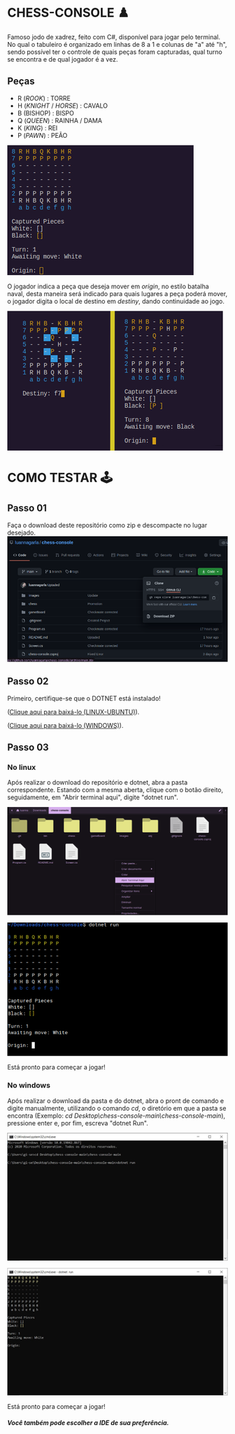# CHESS-CONSOLE :chess_pawn:
Famoso jodo de xadrez, feito com C#, disponível para jogar pelo terminal.
No qual o tabuleiro é organizado em linhas de 8 a 1 e colunas de "a" até "h", sendo possível ter o controle de quais peças foram capturadas, qual turno se encontra e de qual jogador é a vez.

## Peças
* R (_ROOK_) : TORRE
* H (_KNIGHT_ / _HORSE_) : CAVALO
* B (BISHOP) : BISPO
* Q (_QUEEN_) : RAINHA / DAMA
* K (_KING_) : REI
* P (_PAWN_) : PEÃO

![chess-console](Images/chess.png)

O jogador indica a peça que deseja mover em _origin_, no estilo batalha naval, desta maneira será indicado para quais lugares a peça poderá mover, o jogador digita o local de destino em _destiny_, dando continuidade ao jogo.

![chess-console](Images/chess-console.png)

# COMO TESTAR :joystick:
## Passo 01
Faça o download deste repositório como zip e descompacte no lugar desejado.
![Download](Images/download.png)

## Passo 02
Primeiro, certifique-se que o DOTNET está instalado!

(<a href="https://docs.microsoft.com/pt-br/dotnet/core/install/linux-ubuntu">Clique aqui para baixá-lo (LINUX-UBUNTU)</a>).

(<a href="https://docs.microsoft.com/pt-br/dotnet/core/install/linux-ubuntu">Clique aqui para baixá-lo (WINDOWS)</a>).

## Passo 03
### No linux
Após realizar o download do repositório e dotnet, abra a pasta correspondente. Estando com a mesma aberta, clique com o botão direito, seguidamente, em "Abrir terminal aqui", digite "dotnet run".

![linux-console](Images/linux.png)

![linux-console](Images/linux-console.png)

Está pronto para começar a jogar!

### No windows
Após realizar o download da pasta e do dotnet, abra o pront de comando e digite manualmente, utilizando o comando _cd_, o diretório em que a pasta se encontra (Exemplo: _cd Desktop\chess-console-main\chess-console-main_), pressione enter e, por fim, escreva "dotnet Run".

![windows-diretory](Images/windows-diretory.jpeg)

![windows-console](Images/windows-console.jpeg)

Está pronto para começar a jogar!

##### Você também pode escolher a IDE de sua preferência.